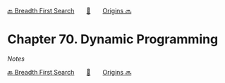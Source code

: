 [🔙 Breadth First Search][previous-chapter]&nbsp;&nbsp;&nbsp;&nbsp;&nbsp;&nbsp;&nbsp;[🏡][readme]&nbsp;&nbsp;&nbsp;&nbsp;&nbsp;&nbsp;&nbsp;[Origins 🔜][upcoming-chapter]

# Chapter 70. Dynamic Programming

_Notes_

[🔙 Breadth First Search][previous-chapter]&nbsp;&nbsp;&nbsp;&nbsp;&nbsp;&nbsp;&nbsp;[🏡][readme]&nbsp;&nbsp;&nbsp;&nbsp;&nbsp;&nbsp;&nbsp;[Origins 🔜][upcoming-chapter]

[readme]: README.md
[previous-chapter]: ch069-breadth-first-search.md
[upcoming-chapter]: ch071-origins.md